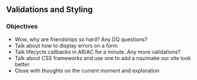 ## Validations and Styling

### Objectives

* Wow, why are friendships so hard? Any DQ questions?
* Talk about how to display errors on a form
* Talk lifecycle callbacks in AR/AC for a minute. Any more validations?
* Talk about CSS frameworks and use one to add a nav/make our site look better
* Close with thoughts on the current moment and exploration

